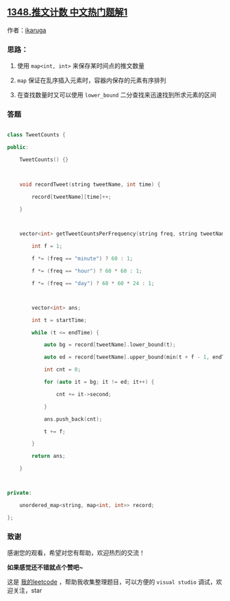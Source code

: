 ## [1348.推文计数 中文热门题解1](https://leetcode.cn/problems/tweet-counts-per-frequency/solutions/100000/5334-by-ikaruga)

作者：[ikaruga](https://leetcode.cn/u/ikaruga)
### 思路：
1. 使用 `map<int, int>` 来保存某时间点的推文数量

2. `map` 保证在乱序插入元素时，容器内保存的元素有序排列

3. 在查找数量时又可以使用 `lower_bound` 二分查找来迅速找到所求元素的区间

### 答题
```C++ []
class TweetCounts {
public:
    TweetCounts() {}
    
    void recordTweet(string tweetName, int time) {
        record[tweetName][time]++;
    }
    
    vector<int> getTweetCountsPerFrequency(string freq, string tweetName, int startTime, int endTime) {
        int f = 1;
        f *= (freq == "minute") ? 60 : 1;
        f *= (freq == "hour") ? 60 * 60 : 1;
        f *= (freq == "day") ? 60 * 60 * 24 : 1;

        vector<int> ans;
        int t = startTime;
        while (t <= endTime) {
            auto bg = record[tweetName].lower_bound(t);
            auto ed = record[tweetName].upper_bound(min(t + f - 1, endTime));
            int cnt = 0;
            for (auto it = bg; it != ed; it++) {
                cnt += it->second;
            }
            ans.push_back(cnt);
            t += f;
        }
        return ans;
    }

private:
    unordered_map<string, map<int, int>> record;
};
```



### 致谢

感谢您的观看，希望对您有帮助，欢迎热烈的交流！  

**如果感觉还不错就点个赞吧~**

这是 [我的leetcode](https://github.com/AhJo53589/leetcode-cn) ，帮助我收集整理题目，可以方便的 `visual studio` 调试，欢迎关注，star

